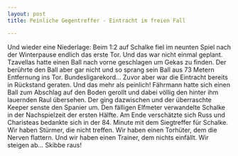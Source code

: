 ```yaml
---
layout: post
title: Peinliche Gegentreffer - Eintracht im freien Fall

---
```


Und wieder eine Niederlage: Beim 1:2 auf Schalke fiel im neunten Spiel nach der Winterpause endlich das erste Tor. Und das war nicht einmal geplant. Tzavellas hatte einen Ball nach vorne geschlagen um Gekas zu finden. Der berührte den Ball aber gar nicht und so sprang sein Ball aus 73 Metern Entfernung ins Tor. Bundesligarekord... Zuvor aber war die Eintracht bereits in Rückstand geraten. Und das mehr als peinlich! Fährmann hatte sich einen Ball zum Abschlag auf den Boden gerollt und dabei völlig den hinter ihm lauernden Raul übersehen. Der ging dazwischen und der überraschte Keeper senste den Spanier um. Den fälligen Elfmeter verwandelte Schalke in der Nachspielzeit der ersten Hälfte. Am Ende verschätzte sich Russ und Charisteas bedankte sich in der 84. Minute mit dem Siegtreffer für Schalke. Wir haben Stürmer, die nicht treffen. Wir haben einen Torhüter, dem die Nerven flattern. Und wir haben einen Trainer, dem nichts einfällt. Wir steigen ab... Skibbe raus!


